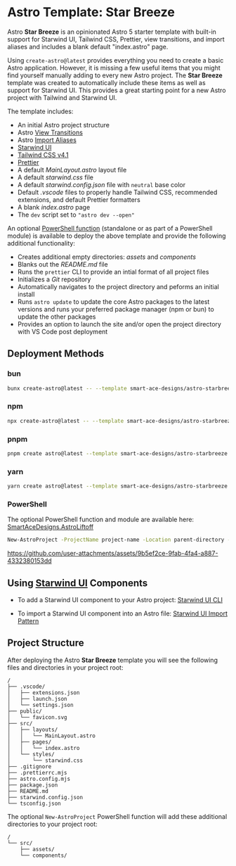 # Astro Template: Star Breeze
Astro **Star Breeze** is an opinionated Astro 5 starter template with built-in support for Starwind UI, Tailwind CSS, Prettier, view transitions, and import aliases and includes a blank default "index.astro" page.

Using `create-astro@latest` provides everything you need to create a basic Astro application. However, it is missing a few useful items that you might find yourself manually adding to every new Astro project. The **Star Breeze** template was created to automatically include these items as well as support for Starwind UI. This provides a great starting point for a new Astro project with Tailwind and Starwind UI.

The template includes:
- An initial Astro project structure
- Astro [View Transitions](https://docs.astro.build/en/guides/view-transitions/)
- Astro [Import Aliases](https://docs.astro.build/en/guides/typescript/#import-aliases)
- [Starwind UI](https://starwind.dev/)
- [Tailwind CSS v4.1](https://tailwindcss.com/)
- [Prettier](https://prettier.io/)
- A default _MainLayout.astro_ layout file
- A default _starwind.css_ file
- A default _starwind.config.json_ file with `neutral` base color
- Default _.vscode_ files to properly handle Tailwind CSS, recommended extensions, and default Prettier formatters
- A blank _index.astro_ page
- The `dev` script set to `"astro dev --open"`

An optional [PowerShell function](https://github.com/Smart-Ace-Designs/SmartAceDesigns.AstroLiftoff) (standalone or as part of a PowerShell module) is available to deploy the above template and provide the following additional functionality:
- Creates additional empty directories: _assets_ and _components_
- Blanks out the _README.md_ file
- Runs the `prettier` CLI to provide an intial format of all project files
- Initializes a _Git_ repository
- Automatically navigates to the project directory and peforms an initial install
- Runs `astro update` to update the core Astro packages to the latest versions and runs your preferred package manager (npm or bun) to update the other packages
- Provides an option to launch the site and/or open the project directory with VS Code post deployment

## Deployment Methods
### bun
```sh
bunx create-astro@latest -- --template smart-ace-designs/astro-starbreeze project-name
```
### npm
```sh
npx create-astro@latest -- --template smart-ace-designs/astro-starbreeze project-name
```
### pnpm
```sh
pnpm create astro@latest --template smart-ace-designs/astro-starbreeze project-name
```
### yarn
```sh
yarn create astro@latest --template smart-ace-designs/astro-starbreeze project-name
```
### PowerShell
The optional PowerShell function and module are available here:
[SmartAceDesigns.AstroLiftoff](https://github.com/Smart-Ace-Designs/SmartAceDesigns.AstroLiftoff)

```sh
New-AstroProject -ProjectName project-name -Location parent-directory -Template astro-starbreeze
```

https://github.com/user-attachments/assets/9b5ef2ce-9fab-4fa4-a887-4332380153dd

## Using [Starwind UI](https://starwind.dev/) Components
- To add a Starwind UI component to your Astro project:
[Starwind UI CLI](https://starwind.dev/docs/getting-started/cli/#add)

- To import a Starwind UI component into an Astro file:
[Starwind UI Import Pattern](https://starwind.dev/docs/components/#import-pattern)

## Project Structure
After deploying the Astro **Star Breeze** template you will see the following files and directories in your project root:

```text
/
├── .vscode/
│   ├── extensions.json
│   ├── launch.json
│   └── settings.json
├── public/
│   └── favicon.svg
├── src/
│   ├── layouts/
│   │   └── MainLayout.astro
│   ├── pages/
│   │   └── index.astro
│   └── styles/
│       └── starwind.css
├── .gitignore
├── .prettierrc.mjs
├── astro.config.mjs
├── package.json
├── README.md
├── starwind.config.json
└── tsconfig.json
```

The optional `New-AstroProject` PowerShell function will add these additional directories to your project root:

```text
/
└── src/
    ├── assets/
    └── components/
```
